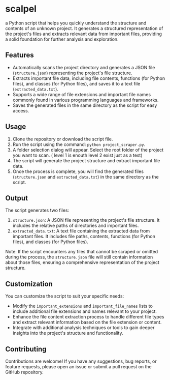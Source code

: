 # scalpel



a Python script that helps you quickly understand the structure and contents of an unknown project. It generates a structured representation of the project's files and extracts relevant data from important files, providing a solid foundation for further analysis and exploration.

## Features

- Automatically scans the project directory and generates a JSON file (`structure.json`) representing the project's file structure.
- Extracts important file data, including file contents, functions (for Python files), and classes (for Python files), and saves it to a text file (`extracted_data.txt`).
- Supports a wide range of file extensions and important file names commonly found in various programming languages and frameworks.
- Saves the generated files in the same directory as the script for easy access.

## Usage

1. Clone the repository or download the script file.
2. Run the script using the command: `python project_scraper.py`.
3. A folder selection dialog will appear. Select the root folder of the project you want to scan. ( level 1 is enouth level 2 exist just as a test) 
4. The script will generate the project structure and extract important file data.
5. Once the process is complete, you will find the generated files (`structure.json` and `extracted_data.txt`) in the same directory as the script.

## Output

The script generates two files:

1. `structure.json`: A JSON file representing the project's file structure. It includes the relative paths of directories and important files.
2. `extracted_data.txt`: A text file containing the extracted data from important files. It includes file paths, contents, functions (for Python files), and classes (for Python files).

Note: If the script encounters any files that cannot be scraped or omitted during the process, the `structure.json` file will still contain information about those files, ensuring a comprehensive representation of the project structure.

## Customization

You can customize the script to suit your specific needs:

- Modify the `important_extensions` and `important_file_names` lists to include additional file extensions and names relevant to your project.
- Enhance the file content extraction process to handle different file types and extract relevant information based on the file extension or content.
- Integrate with additional analysis techniques or tools to gain deeper insights into the project's structure and functionality.

## Contributing

Contributions are welcome! If you have any suggestions, bug reports, or feature requests, please open an issue or submit a pull request on the GitHub repository.
